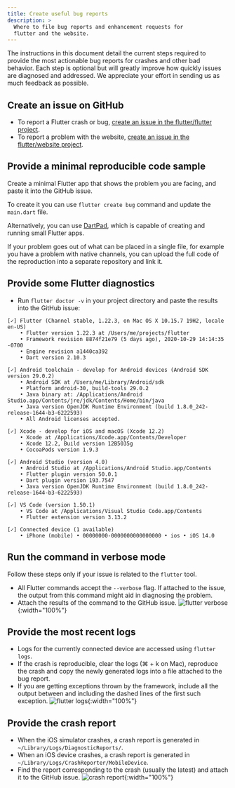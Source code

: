 ```yaml
---
title: Create useful bug reports
description: >
  Where to file bug reports and enhancement requests for 
  flutter and the website.
---
```


The instructions in this document detail the current steps
required to provide the most actionable bug reports for
crashes and other bad behavior. Each step is optional but
will greatly improve how quickly issues are diagnosed and addressed.
We appreciate your effort in sending us as much feedback as possible.

## Create an issue on GitHub

* To report a Flutter crash or bug,
  [create an issue in the flutter/flutter project][Flutter issue].
* To report a problem with the website,
  [create an issue in the flutter/website project][Website issue].

## Provide a minimal reproducible code sample

Create a minimal Flutter app that shows the problem you are facing,
and paste it into the GitHub issue.

To create it you can use `flutter create bug` command and update
the `main.dart` file.

Alternatively, you can use [DartPad][], which is capable
of creating and running small Flutter apps.

If your problem goes out of what can be placed in a single file, for example
you have a problem with native channels, you can upload the full code of
the reproduction into a separate repository and link it.

## Provide some Flutter diagnostics

* Run `flutter doctor -v` in your project directory and paste
  the results into the GitHub issue:

```plaintext
[✓] Flutter (Channel stable, 1.22.3, on Mac OS X 10.15.7 19H2, locale en-US)
    • Flutter version 1.22.3 at /Users/me/projects/flutter
    • Framework revision 8874f21e79 (5 days ago), 2020-10-29 14:14:35 -0700
    • Engine revision a1440ca392
    • Dart version 2.10.3

[✓] Android toolchain - develop for Android devices (Android SDK version 29.0.2)
    • Android SDK at /Users/me/Library/Android/sdk
    • Platform android-30, build-tools 29.0.2
    • Java binary at: /Applications/Android Studio.app/Contents/jre/jdk/Contents/Home/bin/java
    • Java version OpenJDK Runtime Environment (build 1.8.0_242-release-1644-b3-6222593)
    • All Android licenses accepted.

[✓] Xcode - develop for iOS and macOS (Xcode 12.2)
    • Xcode at /Applications/Xcode.app/Contents/Developer
    • Xcode 12.2, Build version 12B5035g
    • CocoaPods version 1.9.3

[✓] Android Studio (version 4.0)
    • Android Studio at /Applications/Android Studio.app/Contents
    • Flutter plugin version 50.0.1
    • Dart plugin version 193.7547
    • Java version OpenJDK Runtime Environment (build 1.8.0_242-release-1644-b3-6222593)

[✓] VS Code (version 1.50.1)
    • VS Code at /Applications/Visual Studio Code.app/Contents
    • Flutter extension version 3.13.2

[✓] Connected device (1 available)
    • iPhone (mobile) • 00000000-0000000000000000 • ios • iOS 14.0
```

## Run the command in verbose mode

Follow these steps only if your issue is related to the
`flutter` tool.

* All Flutter commands accept the `--verbose` flag.
  If attached to the issue, the output from this command
  might aid in diagnosing the problem.
* Attach the results of the command to the GitHub issue.
![flutter verbose](/assets/images/docs/verbose_flag.png){:width="100%"}

## Provide the most recent logs

* Logs for the currently connected device are accessed
  using `flutter logs`.
* If the crash is reproducible, clear the logs
  (⌘ + k on Mac), reproduce the crash and copy the
  newly generated logs into a file attached to the bug report.
* If you are getting exceptions thrown by the framework,
  include all the output between and including the dashed
  lines of the first such exception.
![flutter logs](/assets/images/docs/logs.png){:width="100%"}

## Provide the crash report

* When the iOS simulator crashes,
  a crash report is generated in `~/Library/Logs/DiagnosticReports/`.
* When an iOS device crashes,
  a crash report is generated in `~/Library/Logs/CrashReporter/MobileDevice`.
* Find the report corresponding to the crash (usually the latest)
  and attach it to the GitHub issue.
![crash report](/assets/images/docs/crash_reports.png){:width="100%"}


[DartPad]: {{site.dartpad}}
[Flutter issue]: {{site.repo.flutter}}/issues/new/choose
[Website issue]: {{site.repo.this}}/issues/new/choose
